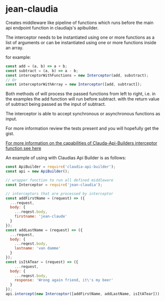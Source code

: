 # jean-claudia
Creates middleware like pipeline of functions which runs before the main api endpoint function in claudiajs's apibuilder. 

The interceptor needs to be instantiated using one or more functions as a list of arguments or can be instantiated using one or more functions inside an array.

for example:
```javascript
const add = (a, b) => a + b;
const subtract = (a, b) => a - b;
const interceptorWithFunctions = new Interceptor(add, substract);
// Or
const interceptorWithArray = new Interceptor([add, subtract]);
```

Both methods of will process the passed functions from left to right,
i.e. in the examples the add function will run before subtract. with the return value of subtract being passed as the input of subtract.

The interceptor is able to accept synchronous or asynchronous functions as input.

For more information review the tests present and you will hopefully get the gist.

[For more information on the capabilities of Clauda-Api-Builders interceptor function see here](https://github.com/claudiajs/claudia-api-builder/blob/master/docs/intercepting.md)

An example of using with Claudias Api Builder is as follows:

```javascript
const ApiBuilder = require('claudia-api-builder');
const api = new ApiBuilder();

// wrapper function to run all defined middleware
const Interceptor = require('jean-claudia');

// interceptors that are processed by interceptor
const addFirstName = (request) => ({
  ...request,
  body: {
    ...reqest.body,
    firstname: 'jean-claude'
  }
});
const addLastName = (request) => ({
  ...request,
  body: {
    ...reqest.body,
    lastname: 'van damme'
  }
});
const isItATear = (request) => ({
    ...request,
  body: {
    ...reqest.body,
    response: 'Wrong again friend, it\'s my beer'
  }
});
api.intercept(new Interceptor([addFirstName, addLastName, isItATear]));
```